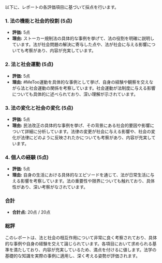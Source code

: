以下に、レポートの各評価項目に基づいて採点を行います。

### 1. 法の機能と社会的役割 (5点)
- **評価:** 5点
- **理由:** ストーカー規制法の具体的な事例を挙げて、法の役割を明確に説明しています。法が社会問題の解決に寄与した点や、法が社会に与える影響についても考察があり、内容が充実しています。

### 2. 法と社会運動 (5点)
- **評価:** 5点
- **理由:** #MeToo運動を具体的な事例として挙げ、自身の経験や観察を交えながら法と社会運動の関係を考察しています。社会運動が法制度に与える影響についても具体的に述べられており、深い理解が示されています。

### 3. 法の変化と社会の変化 (5点)
- **評価:** 5点
- **理由:** 民法改正の具体的な事例を挙げ、その背景にある社会的要因や影響について詳細に分析しています。法律の変更が社会に与える影響や、社会の変化が法律にどのように反映されたかについても考察があり、内容が充実しています。

### 4. 個人の経験 (5点)
- **評価:** 5点
- **理由:** 自身の生活における具体的なエピソードを通じて、法が日常生活に与える影響を考察しています。法の重要性や限界についても触れており、具体性があり、深い考察がなされています。

### 合計
- **合計点:** 20点 / 20点

### 総評
このレポートは、法と社会の相互作用について非常に良く考察されており、具体的な事例や自身の経験を交えて論じられています。各項目において求められる基準を満たしており、内容が充実しているため、満点を付けるに値します。法学の基礎的な知識を実際の事例に適用し、深く考える姿勢が評価されます。
